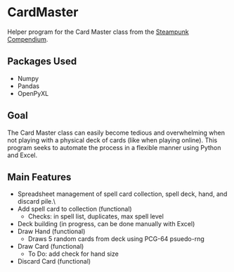 # CardMaster
Helper program for the Card Master class from the [Steampunk Compendium](https://homebrewery.naturalcrit.com/share/r1mnLrkNrZ). 

## Packages Used
* Numpy
* Pandas
* OpenPyXL

## Goal
The Card Master class can easily become tedious and overwhelming when not playing with a physical deck of cards (like when playing online). This program seeks to automate the process in a flexible manner using Python and Excel. 

## Main Features
* Spreadsheet management of spell card collection, spell deck, hand, and discard pile.\
* Add spell card to collection (functional)
    * Checks: in spell list, duplicates, max spell level
* Deck building (in progress, can be done manually with Excel)
* Draw Hand (functional)
    * Draws 5 random cards from deck using PCG-64 psuedo-rng
* Draw Card (functional)
    * To Do: add check for hand size
* Discard Card (functional)

